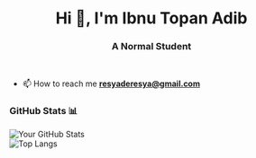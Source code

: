 <h1 align="center">Hi 👋, I'm Ibnu Topan Adib</h1>
<h3 align="center">A Normal Student</h3>
<br>





- 📫 How to reach me **resyaderesya@gmail.com**




### GitHub Stats 📊

![Your GitHub Stats](https://github-readme-stats.vercel.app/api?username=IbnuTopanAdib&show_icons=true&theme=radical)  
![Top Langs](https://github-readme-stats.vercel.app/api/top-langs/?username=IbnuTopanAdib&layout=compact&langs_count=6&theme=dark)




